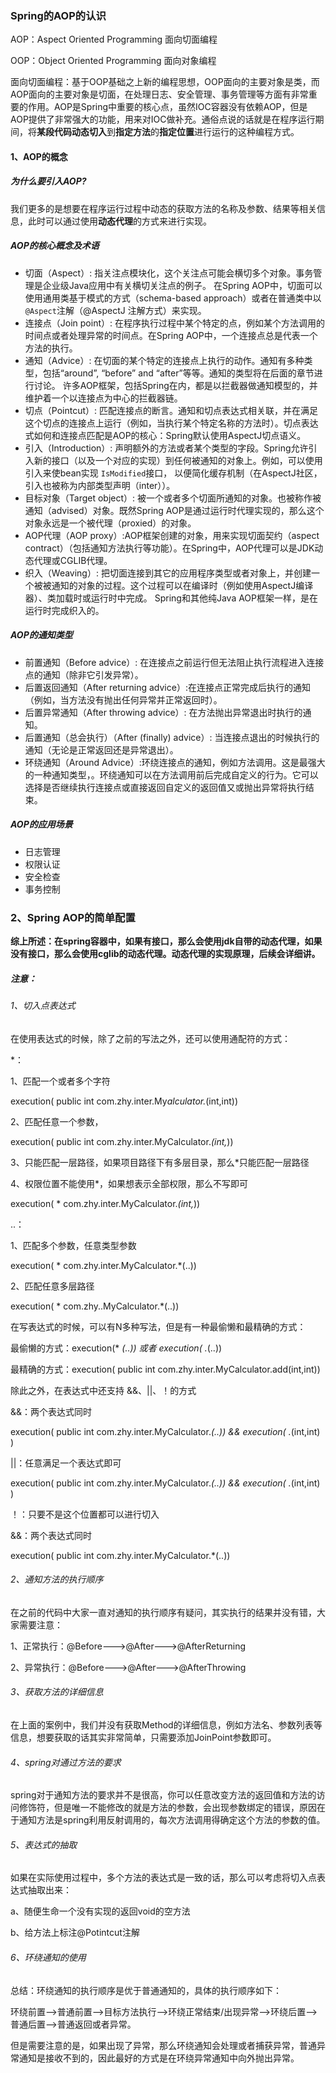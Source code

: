 ### Spring的AOP的认识

AOP：Aspect Oriented Programming 面向切面编程

OOP：Object Oriented Programming 面向对象编程

 面向切面编程：基于OOP基础之上新的编程思想，OOP面向的主要对象是类，而AOP面向的主要对象是切面，在处理日志、安全管理、事务管理等方面有非常重要的作用。AOP是Spring中重要的核心点，虽然IOC容器没有依赖AOP，但是AOP提供了非常强大的功能，用来对IOC做补充。通俗点说的话就是在程序运行期间，将**某段代码动态切入**到**指定方法**的**指定位置**进行运行的这种编程方式。

#### 1、AOP的概念

##### 为什么要引入AOP?

我们更多的是想要在程序运行过程中动态的获取方法的名称及参数、结果等相关信息，此时可以通过使用**动态代理**的方式来进行实现。

##### AOP的核心概念及术语

- 切面（Aspect）: 指关注点模块化，这个关注点可能会横切多个对象。事务管理是企业级Java应用中有关横切关注点的例子。 在Spring AOP中，切面可以使用通用类基于模式的方式（schema-based approach）或者在普通类中以`@Aspect`注解（@AspectJ 注解方式）来实现。
- 连接点（Join point）: 在程序执行过程中某个特定的点，例如某个方法调用的时间点或者处理异常的时间点。在Spring AOP中，一个连接点总是代表一个方法的执行。
- 通知（Advice）: 在切面的某个特定的连接点上执行的动作。通知有多种类型，包括“around”, “before” and “after”等等。通知的类型将在后面的章节进行讨论。 许多AOP框架，包括Spring在内，都是以拦截器做通知模型的，并维护着一个以连接点为中心的拦截器链。
- 切点（Pointcut）: 匹配连接点的断言。通知和切点表达式相关联，并在满足这个切点的连接点上运行（例如，当执行某个特定名称的方法时）。切点表达式如何和连接点匹配是AOP的核心：Spring默认使用AspectJ切点语义。
- 引入（Introduction）: 声明额外的方法或者某个类型的字段。Spring允许引入新的接口（以及一个对应的实现）到任何被通知的对象上。例如，可以使用引入来使bean实现 `IsModified`接口， 以便简化缓存机制（在AspectJ社区，引入也被称为内部类型声明（inter））。
- 目标对象（Target object）: 被一个或者多个切面所通知的对象。也被称作被通知（advised）对象。既然Spring AOP是通过运行时代理实现的，那么这个对象永远是一个被代理（proxied）的对象。
- AOP代理（AOP proxy）:AOP框架创建的对象，用来实现切面契约（aspect contract）（包括通知方法执行等功能）。在Spring中，AOP代理可以是JDK动态代理或CGLIB代理。
- 织入（Weaving）: 把切面连接到其它的应用程序类型或者对象上，并创建一个被被通知的对象的过程。这个过程可以在编译时（例如使用AspectJ编译器）、类加载时或运行时中完成。 Spring和其他纯Java AOP框架一样，是在运行时完成织入的。

##### AOP的通知类型

- 前置通知（Before advice）: 在连接点之前运行但无法阻止执行流程进入连接点的通知（除非它引发异常）。
- 后置返回通知（After returning advice）:在连接点正常完成后执行的通知（例如，当方法没有抛出任何异常并正常返回时）。
- 后置异常通知（After throwing advice）: 在方法抛出异常退出时执行的通知。
- 后置通知（总会执行）（After (finally) advice）: 当连接点退出的时候执行的通知（无论是正常返回还是异常退出）。
- 环绕通知（Around Advice）:环绕连接点的通知，例如方法调用。这是最强大的一种通知类型，。环绕通知可以在方法调用前后完成自定义的行为。它可以选择是否继续执行连接点或直接返回自定义的返回值又或抛出异常将执行结束。

##### AOP的应用场景

- 日志管理
- 权限认证
- 安全检查
- 事务控制

### 2、Spring AOP的简单配置

**综上所述：在spring容器中，如果有接口，那么会使用jdk自带的动态代理，如果没有接口，那么会使用cglib的动态代理。动态代理的实现原理，后续会详细讲。**

##### 注意：

###### 1、切入点表达式

 在使用表达式的时候，除了之前的写法之外，还可以使用通配符的方式：

 *：

 1、匹配一个或者多个字符

 execution( public int com.zhy.inter.My*alculator.*(int,int))

 2、匹配任意一个参数，

 execution( public int com.zhy.inter.MyCalculator.*(int,*))

 3、只能匹配一层路径，如果项目路径下有多层目录，那么*只能匹配一层路径

 4、权限位置不能使用*，如果想表示全部权限，那么不写即可

 execution( * com.zhy.inter.MyCalculator.*(int,*))

 ..：

 1、匹配多个参数，任意类型参数

 execution( * com.zhy.inter.MyCalculator.*(..))

 2、匹配任意多层路径

 execution( * com.zhy..MyCalculator.*(..))

 在写表达式的时候，可以有N多种写法，但是有一种最偷懒和最精确的方式：

 最偷懒的方式：execution(* *(..)) 或者 execution(* *.*(..))

 最精确的方式：execution( public int com.zhy.inter.MyCalculator.add(int,int))

 除此之外，在表达式中还支持 &&、||、！的方式

 &&：两个表达式同时

 execution( public int com.zhy.inter.MyCalculator.*(..)) && execution(* *.*(int,int) )

 ||：任意满足一个表达式即可

 execution( public int com.zhy.inter.MyCalculator.*(..)) && execution(* *.*(int,int) )

 ！：只要不是这个位置都可以进行切入

 &&：两个表达式同时

 execution( public int com.zhy.inter.MyCalculator.*(..))

###### 2、通知方法的执行顺序

 在之前的代码中大家一直对通知的执行顺序有疑问，其实执行的结果并没有错，大家需要注意：

 1、正常执行：@Before--->@After--->@AfterReturning

 2、异常执行：@Before--->@After--->@AfterThrowing

###### 3、获取方法的详细信息

 在上面的案例中，我们并没有获取Method的详细信息，例如方法名、参数列表等信息，想要获取的话其实非常简单，只需要添加JoinPoint参数即可。

###### 4、spring对通过方法的要求

 spring对于通知方法的要求并不是很高，你可以任意改变方法的返回值和方法的访问修饰符，但是唯一不能修改的就是方法的参数，会出现参数绑定的错误，原因在于通知方法是spring利用反射调用的，每次方法调用得确定这个方法的参数的值。

###### 5、表达式的抽取

如果在实际使用过程中，多个方法的表达式是一致的话，那么可以考虑将切入点表达式抽取出来：

 a、随便生命一个没有实现的返回void的空方法

 b、给方法上标注@Potintcut注解

###### 6、环绕通知的使用

总结：环绕通知的执行顺序是优于普通通知的，具体的执行顺序如下：

环绕前置-->普通前置-->目标方法执行-->环绕正常结束/出现异常-->环绕后置-->普通后置-->普通返回或者异常。

但是需要注意的是，如果出现了异常，那么环绕通知会处理或者捕获异常，普通异常通知是接收不到的，因此最好的方式是在环绕异常通知中向外抛出异常。